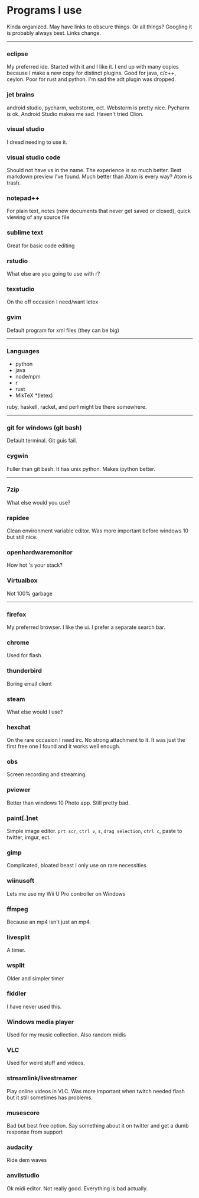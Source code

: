 # Programs I use
Kinda organized. May have links to obscure things. Or all things? Googling it is probably always best. Links change.

---

### eclipse
My preferred ide. Started with it and I like it. I end up with many copies because I make a new copy for distinct plugins. Good for java, c/c++, ceylon. Poor for rust and python. I'm sad the adt plugin was dropped.

### jet brains 
android studio, pycharm, webstorm, ect. Webstorm is pretty nice. Pycharm is ok. Android Studio makes me sad. Haven't tried Clion. 

### visual studio
I dread needing to use it.

### visual studio code
Should not have vs in the name. The experience is so much better. Best markdown preview I've found. Much better than Atom is every way? Atom is trash.

### notepad++
For plain text, notes (new documents that never get saved or closed), quick viewing of any source file

### sublime text
Great for basic code editing

### rstudio
What else are you going to use with r?

### texstudio
On the off occasion I need/want letex

### gvim
Default program for xml files (they can be big)

--- 

### Languages 

* python
* java
* node/npm
* r
* rust
* MikTeX *(letex)

ruby, haskell, racket, and perl might be there somewhere. 

---

### git for windows (git bash)
Default terminal. Git guis fail.

### cygwin
Fuller than git bash. It has unix python. Makes ipython better.

---

### 7zip
What else would you use?

### rapidee
Clean environment variable editor. Was more important before windows 10 but still nice.

### openhardwaremonitor
How hot 's your stack?

### Virtualbox
Not 100% garbage

---

### firefox
My preferred browser. I like the ui. I prefer a separate search bar.

### chrome
Used for flash.

### thunderbird
Boring email client

### steam
What else would I use?

### hexchat
On the rare occasion I need irc. No strong attachment to it. It was just the first free one I found and it works well enough.

### obs
Screen recording and streaming.

### pviewer
Better than windows 10 Photo app. Still pretty bad.

### paint[.]net
Simple image editor. `prt scr`, `ctrl v`, `s`, `drag selection`, `ctrl c`, paste to twitter, imgur, ect.

### gimp
Complicated, bloated beast I only use on rare necessities 

### wiinusoft
Lets me use my Wii U Pro controller on Windows

### ffmpeg
Because an mp4 isn't just an mp4.

### livesplit
A timer.

### wsplit
Older and simpler timer

### fiddler
I have never used this.

### Windows media player
Used for my music collection. Also random midis

### VLC
Used for weird stuff and videos.

### streamlink/livestreamer
Play online videos in VLC. Was more important when twitch needed flash but it still sometimes has problems.

### musescore
Bad but best free option. Say something about it on twitter and get a dumb response from support

### audacity
Ride dem waves

### anvilstudio
Ok midi editor. Not really good. Everything is bad actually. 

